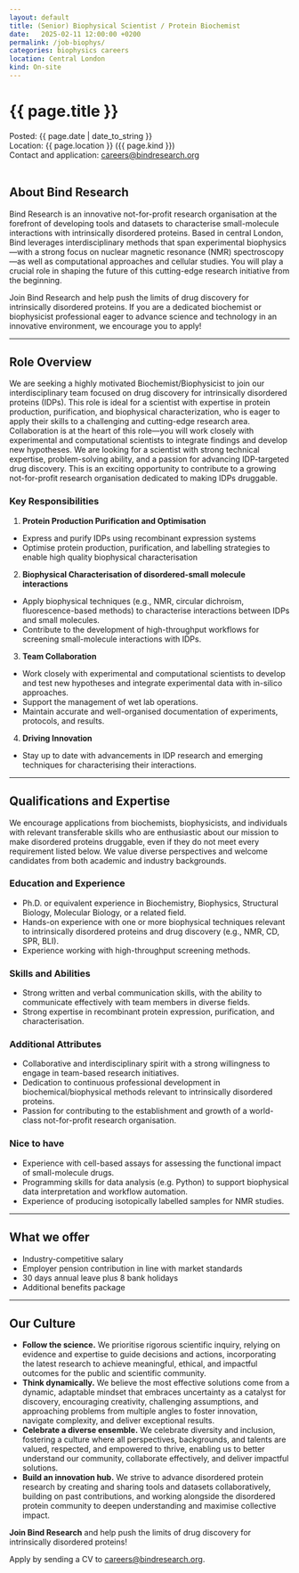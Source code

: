 ```yaml
---
layout: default
title: (Senior) Biophysical Scientist / Protein Biochemist
date:   2025-02-11 12:00:00 +0200
permalink: /job-biophys/
categories: biophysics careers
location: Central London
kind: On-site
---
```


<h1 style="text-align: left;">{{ page.title }}</h1>
<div class="job-meta">Posted: {{ page.date | date_to_string }}</div>
<div class="job-meta">Location: {{ page.location }} ({{ page.kind }})</div>
<div class="job-meta">Contact and application: <a href="mailto:careers@bindresearch.org">careers@bindresearch.org</a></div>
<br />

## About Bind Research
Bind Research is an innovative not-for-profit research organisation at the forefront of developing tools and datasets to characterise small-molecule interactions with intrinsically disordered proteins. Based in central London, Bind leverages interdisciplinary methods that span experimental biophysics—with a strong focus on nuclear magnetic resonance (NMR) spectroscopy—as well as computational approaches and cellular studies. You will play a crucial role in shaping the future of this cutting-edge research initiative from the beginning.

Join Bind Research and help push the limits of drug discovery for intrinsically disordered proteins. If you are a dedicated biochemist or biophysicist professional eager to advance science and technology in an innovative environment, we encourage you to apply!

---

## Role Overview
We are seeking a highly motivated Biochemist/Biophysicist to join our interdisciplinary team focused on drug discovery for intrinsically disordered proteins (IDPs). This role is ideal for a scientist with expertise in protein production, purification, and biophysical characterization, who is eager to apply their skills to a challenging and cutting-edge research area. Collaboration is at the heart of this role—you will work closely with experimental and computational scientists to integrate findings and develop new hypotheses. We are looking for a scientist with strong technical expertise, problem-solving ability, and a passion for advancing IDP-targeted drug discovery. This is an exciting opportunity to contribute to a growing not-for-profit research organisation dedicated to making IDPs druggable.

### Key Responsibilities
1. **Protein Production Purification and Optimisation**
- Express and purify IDPs using recombinant expression systems
- Optimise protein production, purification, and labelling strategies to enable high quality biophysical characterisation

2. **Biophysical Characterisation of disordered-small molecule interactions**
- Apply biophysical techniques (e.g., NMR, circular dichroism, fluorescence-based methods) to characterise interactions between IDPs and small molecules.
- Contribute to the development of high-throughput workflows for screening small-molecule interactions with IDPs.

3. **Team Collaboration**
- Work closely with experimental and computational scientists to develop and test new hypotheses and integrate experimental data with in-silico approaches.
- Support the management of wet lab operations.
- Maintain accurate and well-organised documentation of experiments, protocols, and results.

4. **Driving Innovation**
- Stay up to date with advancements in IDP research and emerging techniques for characterising their interactions.

---

## Qualifications and Expertise

We encourage applications from biochemists, biophysicists, and individuals with relevant transferable skills who are enthusiastic about our mission to make disordered proteins druggable, even if they do not meet every requirement listed below. We value diverse perspectives and welcome candidates from both academic and industry backgrounds.

### Education and Experience
- Ph.D. or equivalent experience in Biochemistry, Biophysics, Structural Biology, Molecular Biology, or a related field.
- Hands-on experience with one or more biophysical techniques relevant to intrinsically disordered proteins and drug discovery (e.g., NMR, CD, SPR, BLI).
- Experience working with high-throughput screening methods.

### Skills and Abilities
- Strong written and verbal communication skills, with the ability to communicate effectively with team members in diverse fields.
- Strong expertise in recombinant protein expression, purification, and characterisation.

### Additional Attributes
- Collaborative and interdisciplinary spirit with a strong willingness to engage in team-based research initiatives.
- Dedication to continuous professional development in biochemical/biophysical methods relevant to intrinsically disordered proteins.
- Passion for contributing to the establishment and growth of a world-class not-for-profit research organisation.

### Nice to have
- Experience with cell-based assays for assessing the functional impact of small-molecule drugs.
- Programming skills for data analysis (e.g. Python) to support biophysical data interpretation and workflow automation.
- Experience of producing isotopically labelled samples for NMR studies.

---

## What we offer
- ⁠Industry-competitive salary
- ⁠Employer pension contribution in line with market standards
- ⁠30 days annual leave plus 8 bank holidays
- ⁠Additional benefits package

---

## Our Culture
- **Follow the science.** We prioritise rigorous scientific inquiry, relying on evidence and expertise to guide decisions and actions, incorporating the latest research to achieve meaningful, ethical, and impactful outcomes for the public and scientific community.
- **Think dynamically.** We believe the most effective solutions come from a dynamic, adaptable mindset that embraces uncertainty as a catalyst for discovery, encouraging creativity, challenging assumptions, and approaching problems from multiple angles to foster innovation, navigate complexity, and deliver exceptional results.
- **Celebrate a diverse ensemble.** We celebrate diversity and inclusion, fostering a culture where all perspectives, backgrounds, and talents are valued, respected, and empowered to thrive, enabling us to better understand our community, collaborate effectively, and deliver impactful solutions.
- **Build an innovation hub.** We strive to advance disordered protein research by creating and sharing tools and datasets collaboratively, building on past contributions, and working alongside the disordered protein community to deepen understanding and maximise collective impact.

**Join Bind Research** and help push the limits of drug discovery for intrinsically disordered proteins!

Apply by sending a CV to <a href="mailto:careers@bindresearch.org">careers@bindresearch.org</a>.
